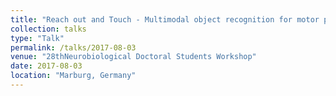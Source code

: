 ```yaml
---
title: "Reach out and Touch - Multimodal object recognition for motor planning in primates"
collection: talks
type: "Talk"
permalink: /talks/2017-08-03
venue: "28thNeurobiological Doctoral Students Workshop"
date: 2017-08-03
location: "Marburg, Germany"
---
```


